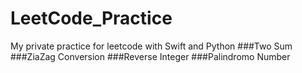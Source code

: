 # LeetCode_Practice
My private practice for leetcode with Swift and Python
###Two Sum
###ZiaZag Conversion
###Reverse Integer
###Palindromo Number
